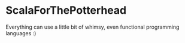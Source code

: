# ScalaForThePotterhead

Everything can use a little bit of whimsy, even functional programming languages :) 
